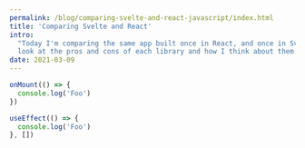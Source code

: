 ```yaml
---
permalink: /blog/comparing-svelte-and-react-javascript/index.html
title: 'Comparing Svelte and React'
intro:
  "Today I'm comparing the same app built once in React, and once in Svelte, to
  look at the pros and cons of each library and how I think about them."
date: 2021-03-09
---
```


<side-by-side first="Svelte" second="React">

```js
onMount(() => {
  console.log('Foo')
})
```

```js
useEffect(() => {
  console.log('Foo')
}, [])
```

</side-by-side>
